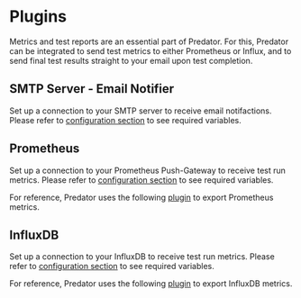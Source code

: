 # Plugins

Metrics and test reports are an essential part of Predator. 
For this, Predator can be integrated to send test metrics to either Prometheus or Influx, 
and to send final test results straight to your email upon test completion.

## SMTP Server - Email Notifier

Set up a connection to your SMTP server to receive email notifactions. Please refer to <u>[configuration section](configuration.md#smtp-server)</u> to see required variables.

## Prometheus

Set up a connection to your Prometheus Push-Gateway to receive test run metrics. Please refer to <u>[configuration section](configuration.md#prometheus)</u> to see required variables.

For reference, Predator uses the following <u>[plugin](https://github.com/enudler/artillery-plugin-prometheus)</u> to export Prometheus metrics.


## InfluxDB

Set up a connection to your InfluxDB to receive test run metrics. Please refer to <u>[configuration section](configuration.md#influxdb)</u> to see required variables.

For reference, Predator uses the following <u>[plugin](https://github.com/Nordstrom/artillery-plugin-influxdb)</u> to export InfluxDB metrics.